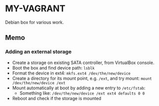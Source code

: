 MY-VAGRANT
==========

Debian box for various work.


Memo
----

### Adding an external storage

* Create a storage on existing SATA controller, from VirtualBox console.
* Boot the box and find device path: `lsblk`
* Format the device in ext4: `mkfs.ext4 /dev/the/new/device`
* Create a directory for its mount point, e.g. `/ext`, and try mount: `mount /dev/the/new/device /ext`
* Mount automatically at boot by adding a new entry to `/etc/fstab`:
    * Something like: `/dev/the/new/device /ext ext4 defaults 0 0`
* Reboot and check if the storage is mounted
